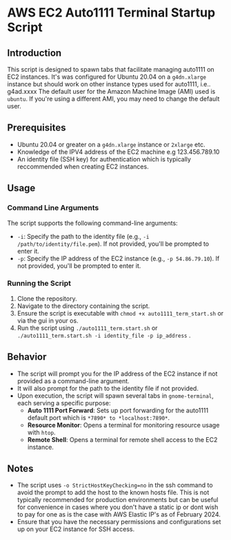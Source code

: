 # AWS EC2 Auto1111 Terminal Startup Script

## Introduction
This script is designed to spawn tabs that facilitate managing auto1111 on EC2 instances. It's was configured for Ubuntu 20.04 on a `g4dn.xlarge` instance but should work on other instance types used for auto1111, i.e.. g4ad.xxxx The default user for the Amazon Machine Image (AMI) used is `ubuntu`. If you're using a different AMI, you may need to change the default user.

## Prerequisites
- Ubuntu 20.04 or greater on a `g4dn.xlarge` instance or `2xlarge` etc.
- Knowledge of the IPV4 address of the EC2 machine e.g 123.456.789.10
- An identity file (SSH key) for authentication which is typically reccommended when creating EC2 instances.

## Usage
### Command Line Arguments
The script supports the following command-line arguments:
- `-i`: Specify the path to the identity file (e.g., `-i /path/to/identity/file.pem`). If not provided, you'll be prompted to enter it.
- `-p`: Specify the IP address of the EC2 instance (e.g., `-p 54.86.79.10`). If not provided, you'll be prompted to enter it.

### Running the Script
1. Clone the repository.
2. Navigate to the directory containing the script.
3. Ensure the script is executable with `chmod +x auto1111_term_start.sh` or via the gui in your os.
4. Run the script using `./auto1111_term.start.sh` or  `./auto1111_term.start.sh -i identity_file -p ip_address` .

## Behavior
- The script will prompt you for the IP address of the EC2 instance if not provided as a command-line argument.
- It will also prompt for the path to the identity file if not provided.
- Upon execution, the script will spawn several tabs in `gnome-terminal`, each serving a specific purpose:
  - **Auto 1111 Port Forward**: Sets up port forwarding for the auto1111 default port which is `*7890* to *localhost:7890*`.
  - **Resource Monitor**: Opens a terminal for monitoring resource usage with `htop`.
  - **Remote Shell**: Opens a terminal for remote shell access to the EC2 instance.

## Notes
- The script uses `-o StrictHostKeyChecking=no` in the ssh command to avoid the prompt to add the host to the known hosts file. This is not typically recommended for production environments but can be useful for convenience in cases where you don't have a static ip or dont wish to pay for one as is the case with AWS Elastic IP's as of February 2024.
- Ensure that you have the necessary permissions and configurations set up on your EC2 instance for SSH access.
